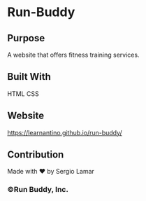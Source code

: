 # Run-Buddy

## Purpose
A website that offers fitness training services.

## Built With
HTML
CSS

## Website
https://learnantino.github.io/run-buddy/

## Contribution
Made with ❤️ by Sergio Lamar

### ©Run Buddy, Inc.